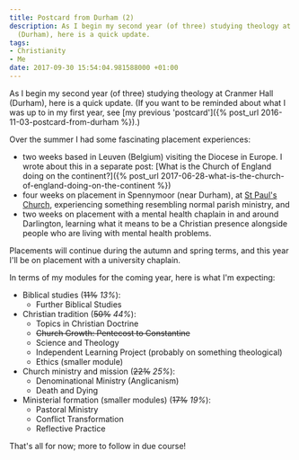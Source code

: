 ```yaml
---
title: Postcard from Durham (2)
description: As I begin my second year (of three) studying theology at Cranmer Hall
  (Durham), here is a quick update.
tags:
- Christianity
- Me
date: 2017-09-30 15:54:04.981588000 +01:00
---
```

As I begin my second year (of three) studying theology at Cranmer Hall (Durham), here is a quick update. (If you want to be reminded about what I was up to in my first year, see [my previous 'postcard']({% post_url 2016-11-03-postcard-from-durham %}).)

Over the summer I had some fascinating placement experiences:

* two weeks based in Leuven (Belgium) visiting the Diocese in Europe. I wrote about this in a separate post: [What is the Church of England doing on the continent?]({% post_url 2017-06-28-what-is-the-church-of-england-doing-on-the-continent %})
* four weeks on placement in Spennymoor (near Durham), at [St Paul's Church](https://www.stpaulsspennymoor.co.uk/), experiencing something resembling normal parish ministry, and
* two weeks on placement with a mental health chaplain in and around Darlington, learning what it means to be a Christian presence alongside people who are living with mental health problems.

Placements will continue during the autumn and spring terms, and this year I'll be on placement with a university chaplain.

In terms of my modules for the coming year, here is what I'm expecting:

* Biblical studies (~~11%~~ _13%_):
  * Further Biblical Studies
* Christian tradition (~~50%~~ _44%_):
  * Topics in Christian Doctrine
  * ~~Church Growth: Pentecost to Constantine~~
  * Science and Theology
  * Independent Learning Project (probably on something theological)
  * Ethics (smaller module)
* Church ministry and mission (~~22%~~ _25%_):
  * Denominational Ministry (Anglicanism)
  * Death and Dying
* Ministerial formation (smaller modules) (~~17%~~ _19%_):
  * Pastoral Ministry
  * Conflict Transformation
  * Reflective Practice

That's all for now; more to follow in due course!
